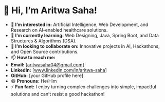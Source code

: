 # 👋 Hi, I’m Aritwa Saha!

- 👀 **I’m interested in:** Artificial Intelligence, Web Development, and Research on AI-enabled healthcare solutions.
- 🌱 **I’m currently learning:** Web Designing, Java, Spring Boot, and Data Structures & Algorithms (DSA).
- 💞️ **I’m looking to collaborate on:** Innovative projects in AI, Hackathons, and Open Source contributions.
- 📫 **How to reach me:** 
- **Email:** [aritwasaha04@gmail.com]  
- **LinkedIn:** [www.linkedin.com/in/aritwa-saha]  
- **GitHub:** [your GitHub profile here]  
- 😄 **Pronouns:** He/Him  
- ⚡ **Fun fact:** I enjoy turning complex challenges into simple, impactful solutions and can’t resist a good hackathon!

<!---
aritwa/aritwa is a ✨ special ✨ repository because its `README.md` (this file) appears on your GitHub profile.
You can click the Preview link to take a look at your changes.
--->
